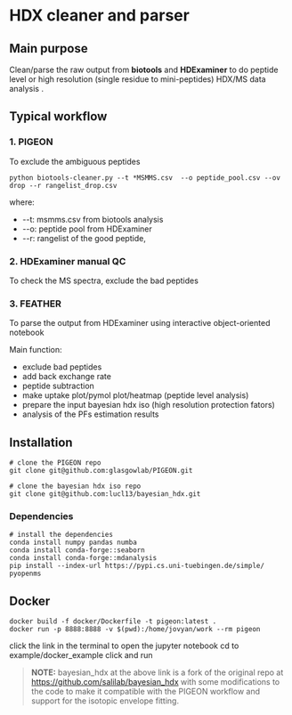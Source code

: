 # HDX cleaner and parser

## Main purpose

Clean/parse the raw output from **biotools** and **HDExaminer** to do peptide level or high resolution (single residue to mini-peptides) HDX/MS data analysis .


## Typical workflow

### 1. PIGEON

To exclude the ambiguous peptides

```
python biotools-cleaner.py --t *MSMMS.csv  --o peptide_pool.csv --ov drop --r rangelist_drop.csv 
```

where:

* --t: msmms.csv from biotools analysis
* --o: peptide pool from HDExaminer
* --r: rangelist of the good peptide,


### 2. HDExaminer manual QC

To check the MS spectra, exclude the bad peptides


### 3. FEATHER

To parse the output from HDExaminer using interactive object-oriented notebook 

Main function:
* exclude bad peptides
* add back exchange rate
* peptide subtraction
* make uptake plot/pymol plot/heatmap (peptide level analysis)
* prepare the input bayesian hdx iso (high resolution protection fators)
* analysis of the PFs estimation results


## Installation

```
# clone the PIGEON repo
git clone git@github.com:glasgowlab/PIGEON.git

# clone the bayesian hdx iso repo
git clone git@github.com:lucl13/bayesian_hdx.git
```
### Dependencies

```
# install the dependencies
conda install numpy pandas numba
conda install conda-forge::seaborn
conda install conda-forge::mdanalysis
pip install --index-url https://pypi.cs.uni-tuebingen.de/simple/ pyopenms

```

## Docker
```
docker build -f docker/Dockerfile -t pigeon:latest .
docker run -p 8888:8888 -v $(pwd):/home/jovyan/work --rm pigeon
```

click the link in the terminal to open the jupyter notebook
cd to example/docker_example
click and run


> **NOTE:** bayesian_hdx at the above link is a fork of the original repo at https://github.com/salilab/bayesian_hdx with some modifications to the code to make it compatible with the PIGEON workflow and support for the isotopic envelope fitting.


